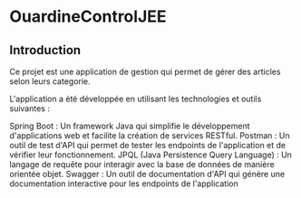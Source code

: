 # OuardineControlJEE
## Introduction
Ce projet est une application de gestion qui permet de gérer des articles selon leurs categorie.

L'application a été développée en utilisant les technologies et outils suivantes :

Spring Boot : Un framework Java qui simplifie le développement d'applications web et facilite la création de services RESTful.
Postman : Un outil de test d'API qui permet de tester les endpoints de l'application et de vérifier leur fonctionnement.
JPQL (Java Persistence Query Language) : Un langage de requête pour interagir avec la base de données de manière orientée objet.
Swagger : Un outil de documentation d'API qui génère une documentation interactive pour les endpoints de l'application
